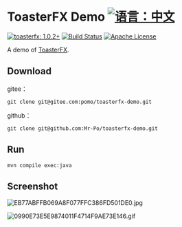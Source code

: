 # ToasterFX Demo [![语言：中文](https://img.shields.io/badge/%E8%AF%AD%E8%A8%80-%E4%B8%AD%E6%96%87-brightgreen)](README.md)

[![toasterfx: 1.0.2+](https://img.shields.io/badge/toasterfx-1.0.2%2B-green)](../../../toasterfx)
[![Build Status](https://travis-ci.com/Mr-Po/toasterfx-demo.svg?branch=master)](https://travis-ci.com/Mr-Po/toasterfx-demo)
[![Apache License](https://img.shields.io/badge/license-Apache%20License%202.0-blue.svg)](LICENSE)

A demo of [ToasterFX](../../../toasterfx).

## Download

gitee：
```
git clone git@gitee.com:pomo/toasterfx-demo.git
```

github：
```
git clone git@github.com:Mr-Po/toasterfx-demo.git
```

## Run
```
mvn compile exec:java
```

## Screenshot
![EB77ABFFB069A8F077FFC386FD501DE0.jpg](https://i.loli.net/2020/10/03/R4KfgvHYdkF3xB8.jpg)

![0990E73E5E9874011F4714F9AE73E146.gif](https://i.loli.net/2020/09/28/RPShGny2mKedi5r.gif)